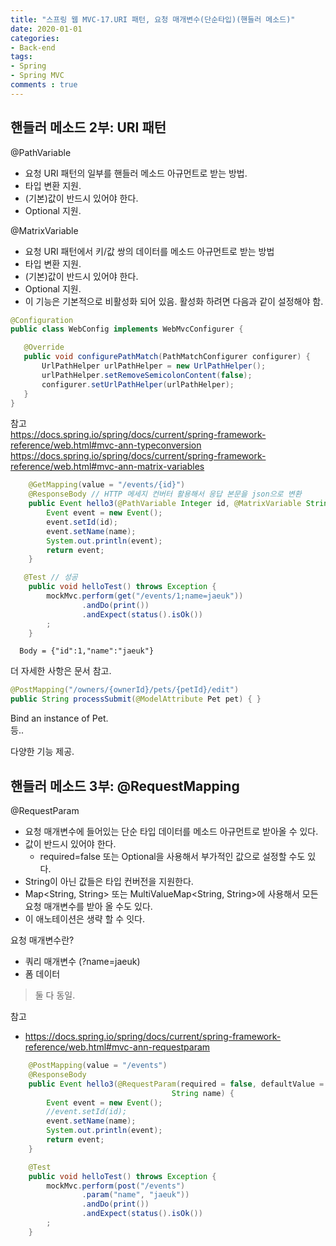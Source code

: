 ```yaml
---  
title: "스프링 웹 MVC-17.URI 패턴, 요청 매개변수(단순타입)(핸들러 메소드)"
date: 2020-01-01
categories: 
- Back-end
tags:
- Spring 
- Spring MVC
comments : true
---
```


## 핸들러 메소드 2부: URI 패턴
@PathVariable
- 요청 URI 패턴의 일부를 핸들러 메소드 아규먼트로 받는 방법.
- 타입 변환 지원.
- (기본)값이 반드시 있어야 한다.
- Optional 지원.

@MatrixVariable
- 요청 URI 패턴에서 키/값 쌍의 데이터를 메소드 아규먼트로 받는 방법
- 타입 변환 지원.
- (기본)값이 반드시 있어야 한다.
- Optional 지원.
- 이 기능은 기본적으로 비활성화 되어 있음. 활성화 하려면 다음과 같이 설정해야 함.
~~~java
@Configuration
public class WebConfig implements WebMvcConfigurer {

   @Override
   public void configurePathMatch(PathMatchConfigurer configurer) {
       UrlPathHelper urlPathHelper = new UrlPathHelper();
       urlPathHelper.setRemoveSemicolonContent(false);
       configurer.setUrlPathHelper(urlPathHelper);
   }
}
~~~
참고          
https://docs.spring.io/spring/docs/current/spring-framework-reference/web.html#mvc-ann-typeconversion
https://docs.spring.io/spring/docs/current/spring-framework-reference/web.html#mvc-ann-matrix-variables

~~~java
    @GetMapping(value = "/events/{id}")
    @ResponseBody // HTTP 메세지 컨버터 활용해서 응답 본문을 json으로 변환
    public Event hello3(@PathVariable Integer id, @MatrixVariable String name) {
        Event event = new Event();
        event.setId(id);
        event.setName(name);
        System.out.println(event);
        return event;
    }
~~~

~~~java
   @Test // 성공
    public void helloTest() throws Exception {
        mockMvc.perform(get("/events/1;name=jaeuk"))
                .andDo(print())
                .andExpect(status().isOk())
        ;
    }
~~~
~~~
  Body = {"id":1,"name":"jaeuk"}
~~~

더 자세한 사항은 문서 참고.

~~~java
@PostMapping("/owners/{ownerId}/pets/{petId}/edit")
public String processSubmit(@ModelAttribute Pet pet) { } 
~~~
Bind an instance of Pet.          
등..

다양한 기능 제공.     



## 핸들러 메소드 3부: @RequestMapping
@RequestParam
- 요청 매개변수에 들어있는 단순 타입 데이터를 메소드 아규먼트로 받아올 수 있다.
- 값이 반드시 있어야 한다.
  - required=false 또는 Optional을 사용해서 부가적인 값으로 설정할 수도 있다.
- String이 아닌 값들은 타입 컨버전을 지원한다.
- Map<String, String> 또는 MultiValueMap<String, String>에 사용해서 모든 요청 매개변수를 받아 올 수도 있다.
- 이 애노테이션은 생략 할 수 잇다.

요청 매개변수란?
- 쿼리 매개변수 (?name=jaeuk)
- 폼 데이터 
> 둘 다 동일.


참고
- https://docs.spring.io/spring/docs/current/spring-framework-reference/web.html#mvc-ann-requestparam


~~~java
    @PostMapping(value = "/events")
    @ResponseBody
    public Event hello3(@RequestParam(required = false, defaultValue = "default jaeuk") // 값이 없어도 된다면 false, 디폴트는 jaeuk 설정
                                    String name) {
        Event event = new Event();
        //event.setId(id);
        event.setName(name);
        System.out.println(event);
        return event;
    }
~~~

~~~java
    @Test
    public void helloTest() throws Exception {
        mockMvc.perform(post("/events")
                .param("name", "jaeuk"))
                .andDo(print())
                .andExpect(status().isOk())
        ;
    }
~~~


~~~java

~~~

~~~java

~~~

